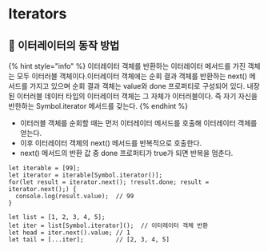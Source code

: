 # Iterators

## 🐇 이터레이터의 동작 방법

{% hint style="info" %}
&#x20;이터레이터 객체를 반환하는 이터레이터 메서드를 가진 객체는 모두 이터러블 객체이다.이터레이터 객체에는 순회 결과 객체를 반환하는 next() 메서드를 가지고 있으며 순회 결과 객체는 value와 done 프로퍼티로 구성되어 있다. 내장된 이터러블 데이터 타입의 이터레이터 객체는 그 자체가 이터러블이다. 즉 자기 자신을 반한하는 Symbol.iterator 메서드를 갖는다.
{% endhint %}

* 이터러블 객체를 순회할 때는 먼저 이터레이터 메서드를 호출해 이터레이터 객체를 얻는다.
* 이후 이터레이터 객체의 next() 메서드를 반복적으로 호출한다.
* next() 메서드의 반환 값 중 done 프로퍼티가 true가 되면 반복을 멈춘다.

```
let iterable = [99];
let iterator = iterable[Symbol.iterator()];
for(let result = iterator.next(); !result.done; result = iterator.next();) {
  console.log(result.value);  // 99
}
```

```
let list = [1, 2, 3, 4, 5];
let iter = list[Symbol.iterator]();  // 이터레이터 객체 반환
let head = iter.next().value; // 1
let tail = [...iter];         // [2, 3, 4, 5]

```
